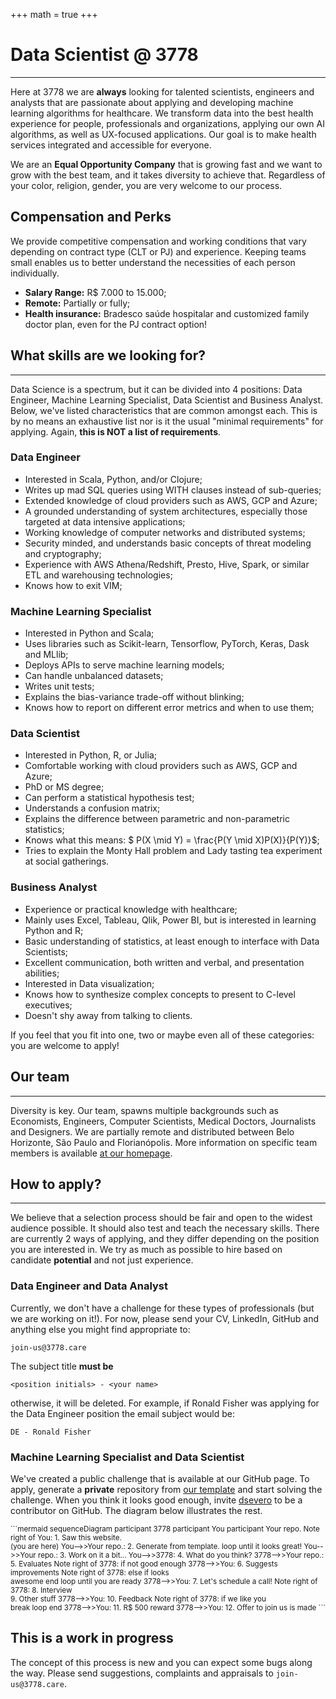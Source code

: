 +++
math = true
+++

# <b>Data Scientist @ 3778</b>

---
Here at 3778 we are **always** looking for talented scientists, engineers and analysts that are passionate about applying and developing machine learning algorithms for healthcare. We transform data into the best health experience for people, professionals and organizations, applying our own AI algorithms, as well as UX-focused applications. Our goal is to make health services integrated and accessible for everyone.

We are an <b>Equal Opportunity Company</b> that is growing fast and we want to grow with the best team, and it takes diversity to achieve that. Regardless of your color, religion, gender, you are very welcome to our process.

## <b>Compensation and Perks</b>
We provide competitive compensation and working conditions that vary depending on contract type (CLT or PJ) and experience. Keeping teams small enables us to better understand the necessities of each person individually.

- **Salary Range:** R$ 7.000 to 15.000;
- **Remote:** Partially or fully;
- **Health insurance:** Bradesco saúde hospitalar and customized family doctor plan, even for the PJ contract option!

## <b>What skills are we looking for?</b>
---

Data Science is a spectrum, but it can be divided into 4 positions: Data Engineer, Machine Learning Specialist, Data Scientist and Business Analyst. Below, we've listed characteristics that are common amongst each. This is by no means an exhaustive list nor is it the usual "minimal requirements" for applying. Again, **this is NOT a list of requirements**.

### Data Engineer
- Interested in Scala, Python, and/or Clojure;
- Writes up mad SQL queries using WITH clauses instead of sub-queries;
- Extended knowledge of cloud providers such as AWS, GCP and Azure;
- A grounded understanding of system architectures, especially those targeted at data intensive applications;
- Working knowledge of computer networks and distributed systems;
- Security minded, and understands basic concepts of threat modeling and cryptography;
- Experience with AWS Athena/Redshift, Presto, Hive, Spark, or similar ETL and warehousing technologies;
- Knows how to exit VIM; 

### Machine Learning Specialist
- Interested in Python and Scala;
- Uses libraries such as Scikit-learn, Tensorflow, PyTorch, Keras, Dask and MLlib;
- Deploys APIs to serve machine learning models;
- Can handle unbalanced datasets; 
- Writes unit tests;
- Explains the bias-variance trade-off without blinking;
- Knows how to report on different error metrics and when to use them;

### Data Scientist
- Interested in Python, R, or Julia;
- Comfortable working with cloud providers such as AWS, GCP and Azure;
- PhD or MS degree;
- Can perform a statistical hypothesis test;
- Understands a confusion matrix;
- Explains the difference between parametric and non-parametric statistics;
- Knows what this means: $ P(X \mid Y) = \frac{P(Y \mid X)P(X)}{P(Y)}$;
- Tries to explain the Monty Hall problem and Lady tasting tea experiment at social gatherings.

### Business Analyst
- Experience or practical knowledge with healthcare;
- Mainly uses Excel, Tableau, Qlik, Power BI, but is interested in learning Python and R;
- Basic understanding of statistics, at least enough to interface with Data Scientists;
- Excellent communication, both written and verbal, and presentation abilities;
- Interested in Data visualization;
- Knows how to synthesize complex concepts to present to C-level executives;
- Doesn't shy away from talking to clients.

If you feel that you fit into one, two or maybe even all of these categories: you are welcome to apply!

## <b>Our team</b>
---
Diversity is key. Our team, spawns multiple backgrounds such as Economists, Engineers, Computer Scientists, Medical Doctors, Journalists and Designers. We are partially remote and distributed between Belo Horizonte, São Paulo and Florianópolis. More information on specific team members is available [at our homepage](https://research.3778.care/#people).

## <b>How to apply?</b>
---
We believe that a selection process should be fair and open to the widest audience possible. It should also test and teach the necessary skills. There are currently 2 ways of applying, and they differ depending on the position you are interested in. We try as much as possible to hire based on candidate **potential** and not just experience. 

### Data Engineer and Data Analyst
Currently, we don't have a challenge for these types of professionals (but we are working on it!). For now, please send your CV, LinkedIn, GitHub and anything else you might find appropriate to:

```text
join-us@3778.care
```

The subject title **must be**

```text
<position initials> - <your name>
```

otherwise, it will be deleted. For example, if Ronald Fisher was applying for the Data Engineer position the email subject would be:

```text
DE - Ronald Fisher
```

### Machine Learning Specialist and Data Scientist
We've created a public challenge that is available at our GitHub page. To apply, generate a **private** repository from [our template](https://github.com/3778/ml-challenge) and start solving the challenge. When you think it looks good enough, invite [dsevero](https://github.com/dsevero) to be a contributor on GitHub. The diagram below illustrates the rest.

<small>
```mermaid
sequenceDiagram
    participant 3778
    participant You
    participant Your repo.
    Note right of You: 1. Saw this website. <br> (you are here)
    You-->>Your repo.: 2. Generate from template.
    loop until it looks great!
        You-->>Your repo.: 3. Work on it a bit...
        You-->>3778: 4. What do you think?
        3778-->>Your repo.: 5. Evaluates
        Note right of 3778: if not good enough
        3778-->>You: 6. Suggests improvements
        Note right of 3778: else if looks <br> awesome
    end
    loop until you are ready
        3778-->>You: 7. Let's schedule a call!
        Note right of 3778: 8. Interview <br> 9. Other stuff
        3778-->>You: 10. Feedback
        Note right of 3778: if we like you <br> break loop
    end
    3778-->>You: 11. R$ 500 reward
    3778-->>You: 12. Offer to join us is made
```
</small>

## <b>This is a work in progress</b>

The concept of this process is new and you can expect some bugs along the way. Please send suggestions, complaints and appraisals to `join-us@3778.care`.
